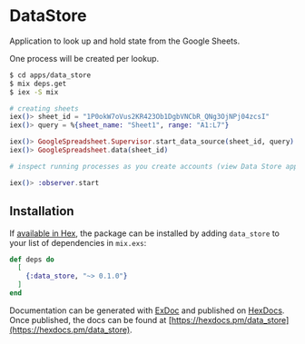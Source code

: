 # DataStore

Application to look up and hold state from the Google Sheets.

One process will be created per lookup.

```bash
$ cd apps/data_store
$ mix deps.get
$ iex -S mix
```

```elixir
# creating sheets
iex()> sheet_id = "1P0okW7oVus2KR423Ob1DgbVNCbR_QNg3OjNPj04zcsI"
iex()> query = %{sheet_name: "Sheet1", range: "A1:L7"}

iex()> GoogleSpreadsheet.Supervisor.start_data_source(sheet_id, query)
iex()> GoogleSpreadsheet.data(sheet_id)

# inspect running processes as you create accounts (view Data Store application and click on PIDs to view their state)

iex()> :observer.start

```

## Installation

If [available in Hex](https://hex.pm/docs/publish), the package can be installed
by adding `data_store` to your list of dependencies in `mix.exs`:

```elixir
def deps do
  [
    {:data_store, "~> 0.1.0"}
  ]
end
```

Documentation can be generated with [ExDoc](https://github.com/elixir-lang/ex_doc)
and published on [HexDocs](https://hexdocs.pm). Once published, the docs can
be found at [https://hexdocs.pm/data_store](https://hexdocs.pm/data_store).
